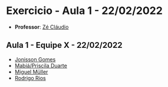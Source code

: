 # Exercicio - Aula 1 - 22/02/2022

- **Professor**: [Zé Cláudio](https://www.linkedin.com/in/jose-claudio/) 

## **Aula 1 - Equipe X - 22/02/2022**
- [Jonisson Gomes](https://github.com/JonissonGomes)
- [Mabiá/Priscila Duarte](https://github.com/prisciladuarte)
- [Miguel Müller](https://github.com/miguelsmuller)
- [Rodrigo Rios](https://github.com/Rodrigo-Rios)